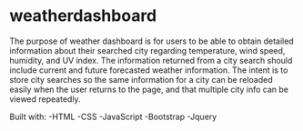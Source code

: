 # weatherdashboard
The purpose of weather dashboard is for users to be able to obtain detailed information about their searched city regarding temperature, wind speed, humidity, and UV index.
The information returned from a city search should include current and future forecasted weather information.
The intent is to store city searches so the same information for a city can be reloaded easily when the user returns to the page, and that multiple city info can be viewed 
repeatedly.

Built with: 
-HTML
-CSS
-JavaScript
-Bootstrap
-Jquery
